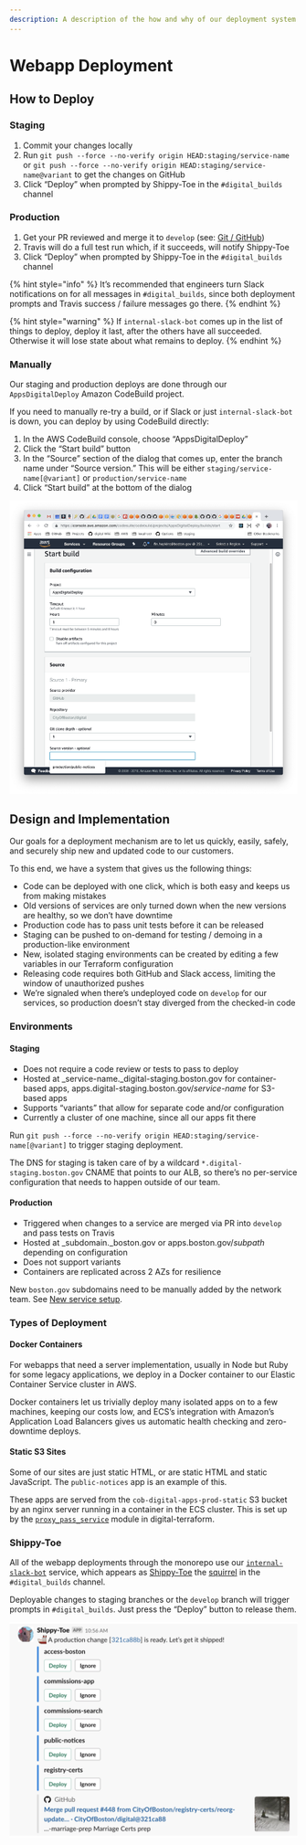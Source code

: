 ```yaml
---
description: A description of the how and why of our deployment system for the webapps
---
```


# Webapp Deployment

## How to Deploy

### Staging

1. Commit your changes locally
2. Run `git push --force --no-verify origin HEAD:staging/service-name` or `git push --force --no-verify origin HEAD:staging/service-name@variant` to get the changes on GitHub&#x20;
3. Click “Deploy” when prompted by Shippy-Toe in the `#digital_builds` channel

### Production

1. Get your PR reviewed and merge it to `develop` (see: [Git / GitHub](../../../standards-and-best-practices/git-and-github/))
2. Travis will do a full test run which, if it succeeds, will notify Shippy-Toe
3. Click “Deploy” when prompted by Shippy-Toe in the `#digital_builds` channel

{% hint style="info" %}
It’s recommended that engineers turn Slack notifications on for all messages in `#digital_builds`, since both deployment prompts and Travis success / failure messages go there.
{% endhint %}

{% hint style="warning" %}
If `internal-slack-bot` comes up in the list of things to deploy, deploy it last, after the others have all succeeded. Otherwise it will lose state about what remains to deploy.
{% endhint %}

### Manually

Our staging and production deploys are done through our `AppsDigitalDeploy` Amazon CodeBuild project.

If you need to manually re-try a build, or if Slack or just `internal-slack-bot` is down, you can deploy by using CodeBuild directly:

1. In the AWS CodeBuild console, choose “AppsDigitalDeploy”
2. Click the “Start build” button
3. In the “Source” section of the dialog that comes up, enter the branch name under “Source version.” This will be either `staging/service-name[@variant]` or `production/service-name`
4. Click “Start build” at the bottom of the dialog

![Manually starting a build through CodeBuild’s web UI](../../../.gitbook/assets/screen-shot-2019-05-30-at-2.08.44-pm.png)

## Design and Implementation

Our goals for a deployment mechanism are to let us quickly, easily, safely, and securely ship new and updated code to our customers.

To this end, we have a system that gives us the following things:

* Code can be deployed with one click, which is both easy and keeps us from making mistakes
* Old versions of services are only turned down when the new versions are healthy, so we don’t have downtime
* Production code has to pass unit tests before it can be released
* Staging can be pushed to on-demand for testing / demoing in a production-like environment
* New, isolated staging environments can be created by editing a few variables in our Terraform configuration
* Releasing code requires both GitHub and Slack access, limiting the window of unauthorized pushes
* We’re signaled when there’s undeployed code on `develop` for our services, so production doesn’t stay diverged from the checked-in code

### Environments

#### Staging

* Does not require a code review or tests to pass to deploy
* Hosted at _service-name._digital-staging.boston.gov for container-based apps, apps.digital-staging.boston.gov/_service-name_ for S3-based apps
* Supports “variants” that allow for separate code and/or configuration
* Currently a cluster of one machine, since all our apps fit there

Run `git push --force --no-verify origin HEAD:staging/service-name[@variant]` to trigger staging deployment.

The DNS for staging is taken care of by a wildcard `*.digital-staging.boston.gov` CNAME that points to our ALB, so there’s no per-service configuration that needs to happen outside of our team.

#### Production

* Triggered when changes to a service are merged via PR into `develop` and pass tests on Travis
* Hosted at _subdomain._boston.gov or apps.boston.gov/_subpath_ depending on configuration
* Does not support variants
* Containers are replicated across 2 AZs for resilience

New `boston.gov` subdomains need to be manually added by the network team. See [New service setup](../new-service-setup/).

### Types of Deployment

#### Docker Containers

For webapps that need a server implementation, usually in Node but Ruby for some legacy applications, we deploy in a Docker container to our Elastic Container Service cluster in AWS.

Docker containers let us trivially deploy many isolated apps on to a few machines, keeping our costs low, and ECS’s integration with Amazon’s Application Load Balancers gives us automatic health checking and zero-downtime deploys.

#### Static S3 Sites

Some of our sites are just static HTML, or are static HTML and static JavaScript. The `public-notices` app is an example of this.

These apps are served from the `cob-digital-apps-prod-static` S3 bucket by an nginx server running in a container in the ECS cluster. This is set up by the [`proxy_pass_service`](https://github.com/CityOfBoston/digital-terraform/blob/production/apps/modules/proxy\_pass\_service/main.tf) module in digital-terraform.

### Shippy-Toe

All of the webapp deployments through the monorepo use our [`internal-slack-bot`](https://github.com/CityOfBoston/digital/tree/develop/services-js/internal-slack-bot) service, which appears as [Shippy-Toe](https://en.wikipedia.org/wiki/Squirrel\_Girl#Tippy-Toe) the [squirrel](https://www.quora.com/On-GitHub-what-is-the-significance-of-the-Ship-It-squirrel) in the `#digital_builds` channel.

Deployable changes to staging branches or the `develop` branch will trigger prompts in `#digital_builds`. Just press the “Deploy” button to release them.

![An example deployment prompt from Shippy-Toe](../../../.gitbook/assets/screen-shot-2019-05-17-at-11.07.38-am.png)
